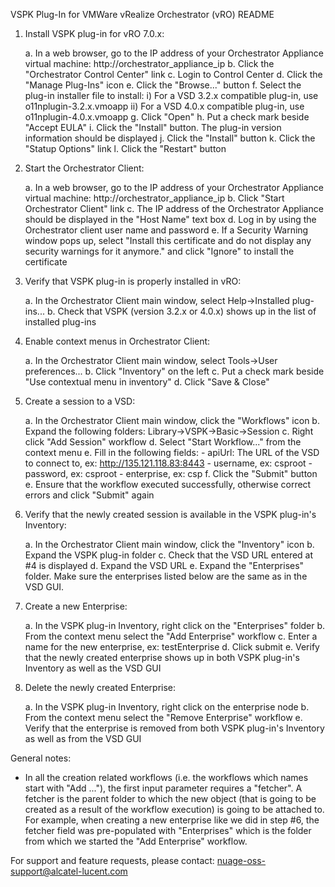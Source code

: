 VSPK Plug-In for VMWare vRealize Orchestrator (vRO) README

1. Install VSPK plug-in for vRO 7.0.x:

   a. In a web browser, go to the IP address of your Orchestrator Appliance virtual machine: http://orchestrator_appliance_ip
   b. Click the "Orchestrator Control Center" link
   c. Login to Control Center
   d. Click the "Manage Plug-Ins" icon
   e. Click the "Browse..." button
   f. Select the plug-in installer file to install:
       i) For a VSD 3.2.x compatible plug-in, use o11nplugin-3.2.x.vmoapp
      ii) For a VSD 4.0.x compatible plug-in, use o11nplugin-4.0.x.vmoapp
   g. Click "Open"
   h. Put a check mark beside "Accept EULA"
   i. Click the "Install" button. The plug-in version information should be displayed
   j. Click the "Install" button
   k. Click the "Statup Options" link
   l. Click the "Restart" button

2. Start the Orchestrator Client:

   a. In a web browser, go to the IP address of your Orchestrator Appliance virtual machine: http://orchestrator_appliance_ip
   b. Click "Start Orchestrator Client" link
   c. The IP address of the Orchestrator Appliance should be displayed in the "Host Name" text box
   d. Log in by using the Orchestrator client user name and password
   e. If a Security Warning window pops up, select "Install this certificate and do not display any security warnings for it anymore." and click "Ignore" to install the certificate

3. Verify that VSPK plug-in is properly installed in vRO:

   a. In the Orchestrator Client main window, select Help->Installed plug-ins...
   b. Check that VSPK (version 3.2.x or 4.0.x) shows up in the list of installed plug-ins

5. Enable context menus in Orchestrator Client:

   a. In the Orchestrator Client main window, select Tools->User preferences...
   b. Click "Inventory" on the left
   c. Put a check mark beside "Use contextual menu in inventory"
   d. Click "Save & Close"

4. Create a session to a VSD:

   a. In the Orchestrator Client main window, click the "Workflows" icon
   b. Expand the following folders: Library->VSPK->Basic->Session
   c. Right click "Add Session" workflow
   d. Select "Start Workflow..." from the context menu
   e. Fill in the following fields:
         - apiUrl: The URL of the VSD to connect to, ex: http://135.121.118.83:8443
         - username, ex: csproot
         - password, ex: csproot
         - enterprise, ex: csp
   f. Click the "Submit" button
   e. Ensure that the workflow executed successfully, otherwise correct errors and click "Submit" again

5. Verify that the newly created session is available in the VSPK plug-in's Inventory:

   a. In the Orchestrator Client main window, click the "Inventory" icon
   b. Expand the VSPK plug-in folder
   c. Check that the VSD URL entered at #4 is displayed
   d. Expand the VSD URL
   e. Expand the "Enterprises" folder. Make sure the enterprises listed below are the same as in the VSD GUI.

6. Create a new Enterprise:

   a. In the VSPK plug-in Inventory, right click on the "Enterprises" folder
   b. From the context menu select the "Add Enterprise" workflow
   c. Enter a name for the new enterprise, ex: testEnterprise
   d. Click submit
   e. Verify that the newly created enterprise shows up in both VSPK plug-in's Inventory as well as the VSD GUI

7. Delete the newly created Enterprise:

   a. In the VSPK plug-in Inventory, right click on the enterprise node
   b. From the context menu select the "Remove Enterprise" workflow
   e. Verify that the enterprise is removed from both VSPK plug-in's Inventory as well as from the VSD GUI

General notes:

   - In all the creation related workflows (i.e. the workflows which names start with "Add ..."), 
     the first input parameter requires a "fetcher". A fetcher is the parent folder to which the new object 
     (that is going to be created as a result of the workflow execution) is going to be attached to. 
     For example, when creating a new enterprise like we did in step #6, the fetcher field was pre-populated 
     with "Enterprises" which is the folder from which we started the "Add Enterprise" workflow.

For support and feature requests, please contact:
nuage-oss-support@alcatel-lucent.com